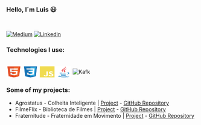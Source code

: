 ### Hello, I´m Luis 😃
<br/>
  
[![Medium](https://img.shields.io/badge/Medium-12100E?style=for-the-badge&logo=medium&logoColor=white)](https://luisbls197.medium.com/)
[![Linkedin](https://img.shields.io/badge/LinkedIn-0077B5?style=for-the-badge&logo=linkedin&logoColor=white)](https://www.linkedin.com/in/luis-santos197/)

### Technologies I use:

<div> 
  <div style="display: inline_block"><br>
    <img align="center" alt="HTML" height="30" width="40" src="https://raw.githubusercontent.com/devicons/devicon/master/icons/html5/html5-original.svg">
    <img align="center" alt="CSS" height="30" width="40" src="https://raw.githubusercontent.com/devicons/devicon/master/icons/css3/css3-original.svg">
    <img align="center" alt="JS" height="30" width="40" src="https://raw.githubusercontent.com/devicons/devicon/master/icons/javascript/javascript-plain.svg">
    <img align="center" alt="Java" height="30" width="40" src="https://raw.githubusercontent.com/devicons/devicon/master/icons/java/java-original.svg">
    <img align="center" alt="Kafk" height="30" width="40" src="https://raw.githubusercontent.com/devicons/devicon/master/icons/kafka/kafka-original.svg">
</div>

### Some of my projects:

- Agrostatus - Colheita Inteligente | <a href="https://agrostatus.herokuapp.com/" target="blank">Project</a> - <a href="https://github.com/luisbelisario/agrostatus" target="blank">GitHub Repository</a>
- FilmeFlix - Biblioteca de Filmes | <a href="https://filmeflix.netlify.app/" target="blank">Project</a> - <a href=https://github.com/luisbelisario/filmeflix target="blank">GitHub Repository</a>
- Fraternitude - Fraternidade em Movimento | <a href=http://fraternitude.herokuapp.com/ target="blank">Project</a> - <a href="https://github.com/Projeto-ONGS/fraternitude" target="blank">GitHub Repository</a>  
